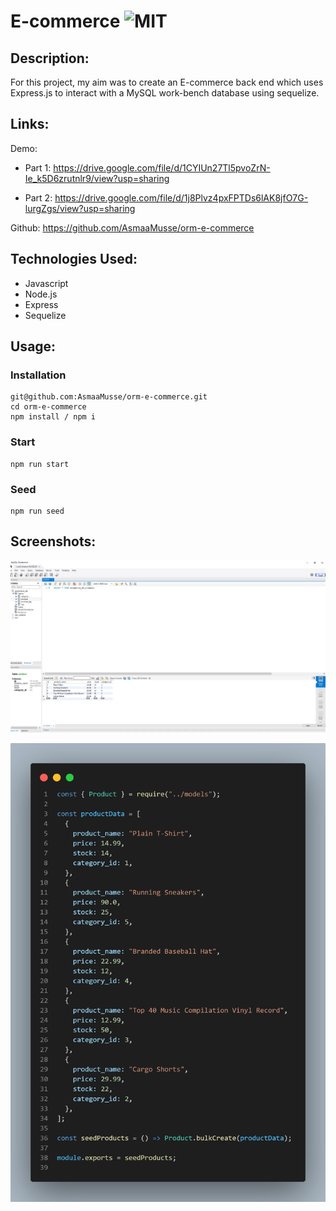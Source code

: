 # E-commerce ![MIT](https://img.shields.io/static/v1?label=MIT&message=License&color=orange)

## Description:

For this project, my aim was to create an E-commerce back end which uses Express.js to interact with a MySQL work-bench database using sequelize.

## Links:

Demo:

- Part 1: https://drive.google.com/file/d/1CYIUn27Tl5pvoZrN-Ie_k5D6zrutnlr9/view?usp=sharing

- Part 2: https://drive.google.com/file/d/1j8Plvz4pxFPTDs6lAK8jfO7G-lurgZgs/view?usp=sharing

Github:
https://github.com/AsmaaMusse/orm-e-commerce

## Technologies Used:

- Javascript
- Node.js
- Express
- Sequelize

## Usage:
### Installation

```
git@github.com:AsmaaMusse/orm-e-commerce.git
cd orm-e-commerce
npm install / npm i
```

### Start

```
npm run start
```

### Seed

```
npm run seed
```

## Screenshots:

![workbench](./assets/workbench.png)

![code](./assets/code.png)

